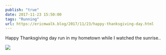 ```yaml
---
publish: "true"
date: 2017-11-23 15:50:00
tags: "Running"
url: https://ericmwalk.blog/2017/11/23/happy-thanksgiving-day.html
---
```


Happy Thanksgiving day run in my hometown while I watched the sunrise..

![](https://ericmwalk.blog/uploads/2022/e441d89793.jpg)